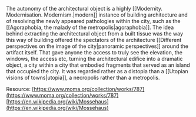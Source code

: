 The autonomy of the architectural object is a highly [[Modernity. Modernisation. Modernism.|modern]] instance of building architecture and of resolving the newly appeared pathologies within the city, such as the [[Agoraphobia, the malady of the metropolis|agoraphobia]]. The idea behind extracting the architectural object from a built tissue was the way this way of building offered the spectators of the architecture [[Different perspectives on the image of the city|panoramic perspectives]] around the artifact itself. That gave anyone the access to truly see the elevation, the windows, the access etc, turning the architectural edifice into a dramatic object, a city within a city that embodied fragments that served as an island that occupied the city. It was regarded rather as a distopia than a [[Utopian visions of towns|utopia]], a necropolis rather than a metropolis.

Resource: [https://www.moma.org/collection/works/787](https://www.moma.org/collection/works/787)
[https://en.wikipedia.org/wiki/Mossehaus](https://en.wikipedia.org/wiki/Mossehaus)